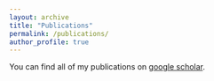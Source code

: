 ```yaml
---
layout: archive
title: "Publications"
permalink: /publications/
author_profile: true
---
```


You can find all of my publications on [google scholar](https://scholar.google.com/citations?user=bB2A6e0AAAAJ&hl). 



